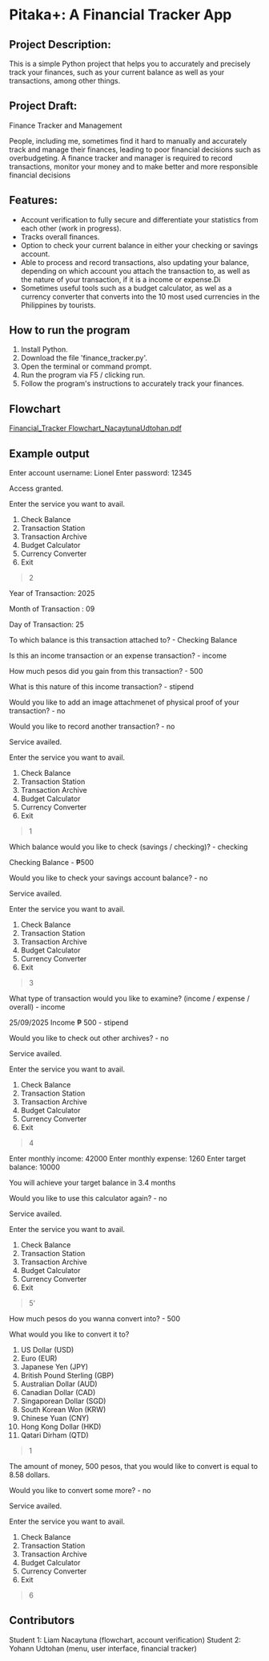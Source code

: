 # Pitaka+: A Financial Tracker App

## Project Description: 
This is a simple Python project that helps you to accurately and precisely track your finances, such as your current balance as well as your transactions, among other things.

## Project Draft:
Finance Tracker and Management

People, including me, sometimes find it hard to manually and accurately track and manage their finances, leading to poor financial decisions such as overbudgeting. A finance tracker and manager is required to record transactions, monitor your money and to make better and more responsible financial decisions

## Features:
- Account verification to fully secure and differentiate your statistics from each other (work in progress).
- Tracks overall finances.
- Option to check your current balance in either your checking or savings account.
- Able to process and record transactions, also updating your balance, depending on which account you attach the transaction to, as well as the nature of your transaction, if it is a income or expense.Di
- Sometimes useful tools such as a budget calculator, as wel as a currency converter that converts into the 10 most used currencies in the Philippines by tourists.

## How to run the program
1. Install Python.
2. Download the file 'finance_tracker.py'.
3. Open the terminal or command prompt.
4. Run the program via F5 / clicking run.
5. Follow the program's instructions to accurately track your finances.

## Flowchart
[Financial_Tracker Flowchart_NacaytunaUdtohan.pdf](https://github.com/user-attachments/files/22709572/Financial_Tracker.Flowchart_NacaytunaUdtohan.pdf)

## Example output
Enter account username: Lionel
Enter password: 12345

Access granted.

Enter the service you want to avail.
1. Check Balance
2. Transaction Station
3. Transaction Archive
4. Budget Calculator
5. Currency Converter
6. Exit

> 2

Year of Transaction: 2025

Month of Transaction : 09

Day of Transaction: 25

To which balance is this transaction attached to? - Checking Balance

Is this an income transaction or an expense transaction? - income

How much pesos did you gain from this transaction? - 500

What is this nature of this income transaction? - stipend

Would you like to add an image attachmenet of physical proof of your transaction? - no

Would you like to record another transaction? - no

Service availed.

Enter the service you want to avail.
1. Check Balance
2. Transaction Station
3. Transaction Archive
4. Budget Calculator
5. Currency Converter
6. Exit

> 1

Which balance would you like to check (savings / checking)? - checking

Checking Balance - ₱500

Would you like to check your savings account balance? - no

Service availed. 

Enter the service you want to avail.
1. Check Balance
2. Transaction Station
3. Transaction Archive
4. Budget Calculator
5. Currency Converter
6. Exit

> 3

What type of transaction would you like to examine? (income / expense / overall) - income

25/09/2025 
Income
₱ 500 - stipend

Would you like to check out other archives? - no

Service availed.

Enter the service you want to avail.
1. Check Balance
2. Transaction Station
3. Transaction Archive
4. Budget Calculator
5. Currency Converter
6. Exit

> 4

Enter monthly income: 42000
Enter monthly expense: 1260
Enter target balance: 10000

You will achieve your target balance in 3.4 months

Would you like to use this calculator again? - no

Service availed.

Enter the service you want to avail.
1. Check Balance
2. Transaction Station
3. Transaction Archive
4. Budget Calculator
5. Currency Converter
6. Exit

> 5'

How much pesos do you wanna convert into? - 500

What would you like to convert it to?
1. US Dollar (USD)
2. Euro (EUR)
3. Japanese Yen (JPY)
4. British Pound Sterling (GBP)
5. Australian Dollar (AUD)
6. Canadian Dollar (CAD)
7. Singaporean Dollar (SGD)
8. South Korean Won (KRW)
9. Chinese Yuan (CNY)
10. Hong Kong Dollar (HKD)
11. Qatari Dirham (QTD)

> 1

The amount of money, 500 pesos, that you would like to convert is equal to 8.58 dollars.

Would you like to convert some more? - no

Service availed.

Enter the service you want to avail.
1. Check Balance
2. Transaction Station
3. Transaction Archive
4. Budget Calculator
5. Currency Converter
6. Exit

> 6

## Contributors
Student 1: Liam Nacaytuna (flowchart, account verification)
Student 2: Yohann Udtohan (menu, user interface, financial tracker)


































































